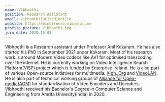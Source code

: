```yaml
---
name: Vibhoothi
position: Research Assistant
email: vibhoothi[at]tcd[dot]ie
website: https://mindfreeze.videolan.me
profile_picture: vibhoothi.jpg
join_date: 2020.10.01
---
```


Vibhoothi is a Research assistant under Professor Anil Kokaram. He has also started his PhD in September 2021 under Kokaram. Most of his research work is around Modern Video codecs like AV1 for optimised transcoding over the internet. He is currently working on  Video Intelligence Search Platform(VISP) project which is funded by Enterprise Ireland. He is also part of various Open-source initiatives for multimedia. [Xiph. Org](https://xiph.org) and [VideoLAN](https://videolan.org). He is also part of technical working groups of [Alliance for Open-media(AOM)](http://aomedia.org/) for standardisation of Video Encoders and Decoders. Vibhoothi received his Bachelor's Degree in Computer Science and Engineering from Amrita Univesity(India) in 2020.
